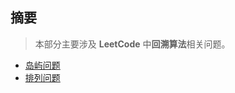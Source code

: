 ## 摘要

> 本部分主要涉及 **LeetCode** 中**回溯算法**相关问题。

- [岛屿问题](LeetCode/Backtrack/Island)
- [排列问题](LeetCode/Backtrack/Permutation)